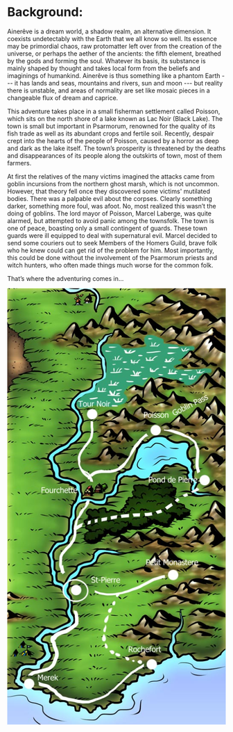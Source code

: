# Background:

Ainerêve is a dream world, a shadow realm, an alternative dimension. It coexists undetectably with the Earth that we all know so well. Its essence may be primordial chaos, raw protomatter left over from the creation of the universe, or perhaps the aether of the ancients: the fifth element, breathed by the gods and forming the soul. Whatever its basis, its substance is mainly shaped by thought and takes local form from the beliefs and imaginings of humankind. Ainerêve is thus something like a phantom Earth --- it has lands and seas, mountains and rivers, sun and moon --- but reality there is unstable, and areas of normality are set like mosaic pieces in a changeable flux of dream and caprice.

This adventure takes place in a small fisherman settlement called Poisson, which sits on the north shore of a lake known as Lac Noir (Black Lake). The town is small but important in Psarmorum, renowned for the quality of its fish trade as well as its abundant crops and fertile soil. Recently, despair crept into the hearts of the people of Poisson, caused by a horror as deep and dark as the lake itself. The town’s prosperity is threatened by the deaths and disappearances of its people along the outskirts of town, most of them farmers.

At first the relatives of the many victims imagined the attacks came from goblin incursions from the northern ghost marsh, which is not uncommon. However, that theory fell once they discovered some victims' mutilated bodies. There was a palpable evil about the corpses. Clearly something darker, something more foul, was afoot. No, most realized this wasn’t the doing of goblins. The lord mayor of Poisson, Marcel Laberge, was quite alarmed, but attempted to avoid panic among the townsfolk. The town is one of peace, boasting only a small contingent of guards. These town guards were ill equipped to deal with supernatural evil. Marcel decided to send some couriers out to seek Members of the Homers Guild, brave folk who he knew could can get rid of the problem for him. Most importantly, this could be done without the involvement of the Psarmorum priests and witch hunters, who often made things much worse for the common folk.

That’s where the adventuring comes in...

![Flowmap](images/Valebrume_Map1.jpg)




